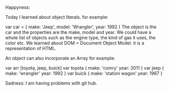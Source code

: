 Happyness:

Today I learned about object literals. for example:

var car = {
  make: 'Jeep',
  model: 'Wrangler',
  year: 1992
}
The object is the car and the properties are the make, model and year. We could have
a whole list of objects such as the engine type, the kind of gas it uses, the color etc.
We learned about DOM = Document Object Model. it is a representation of HTML.

An object can also incorporate an Array for example:

var arr [toyota, jeep, buick]
  var toyota {
    make: 'comry'
    year: 2011
  }
  var jeep {
    make: 'wrangler'
    year: 1992
  }
  var buick {
    make: 'station wagon'
    year: 1967
  }

  Sadness:
  I am having problems with git hub.
